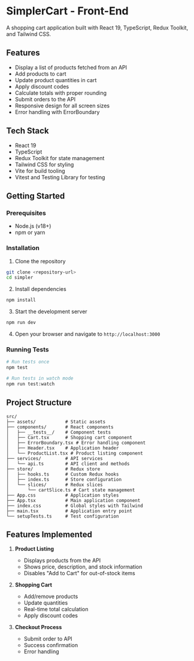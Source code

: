 # SimplerCart - Front-End

A shopping cart application built with React 19, TypeScript, Redux Toolkit, and Tailwind CSS.

## Features

- Display a list of products fetched from an API
- Add products to cart
- Update product quantities in cart
- Apply discount codes
- Calculate totals with proper rounding
- Submit orders to the API
- Responsive design for all screen sizes
- Error handling with ErrorBoundary

## Tech Stack

- React 19
- TypeScript
- Redux Toolkit for state management
- Tailwind CSS for styling
- Vite for build tooling
- Vitest and Testing Library for testing

## Getting Started

### Prerequisites

- Node.js (v18+)
- npm or yarn

### Installation

1. Clone the repository

```bash
git clone <repository-url>
cd simpler
```

2. Install dependencies

```bash
npm install
```

3. Start the development server

```bash
npm run dev
```

4. Open your browser and navigate to `http://localhost:3000`

### Running Tests

```bash
# Run tests once
npm test

# Run tests in watch mode
npm run test:watch
```

## Project Structure

```
src/
├── assets/           # Static assets
├── components/       # React components
│   ├── __tests__/    # Component tests
│   ├── Cart.tsx      # Shopping cart component
│   ├── ErrorBoundary.tsx # Error handling component
│   ├── Header.tsx    # Application header
│   └── ProductList.tsx # Product listing component
├── services/         # API services
│   └── api.ts        # API client and methods
├── store/            # Redux store
│   ├── hooks.ts      # Custom Redux hooks
│   ├── index.ts      # Store configuration
│   └── slices/       # Redux slices
│       └── cartSlice.ts # Cart state management
├── App.css           # Application styles
├── App.tsx           # Main application component
├── index.css         # Global styles with Tailwind
├── main.tsx          # Application entry point
└── setupTests.ts     # Test configuration
```

## Features Implemented

1. **Product Listing**

   - Displays products from the API
   - Shows price, description, and stock information
   - Disables "Add to Cart" for out-of-stock items

2. **Shopping Cart**

   - Add/remove products
   - Update quantities
   - Real-time total calculation
   - Apply discount codes

3. **Checkout Process**

   - Submit order to API
   - Success confirmation
   - Error handling
